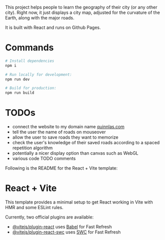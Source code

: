 This project helps people to learn the geography of their city (or any other city). Right now, it just displays a city map, adjusted for the curvature of the Earth, along with the major roads.

It is built with React and runs on Github Pages.

# Commands

```sh
# Install dependencies
npm i

# Run locally for development:
npm run dev

# Build for production:
npm run build
```

# TODOs

-   connect the website to my domain name [quinnlas.com](http://quinnlas.com)
-   tell the user the name of roads on mouseover
-   allow the user to save roads they want to memorize
-   check the user's knowledge of their saved roads according to a spaced repetition algorithm
-   potentially a nicer display option than canvas such as WebGL
-   various code TODO comments

Following is the README for the React + Vite template:

# React + Vite

This template provides a minimal setup to get React working in Vite with HMR and some ESLint rules.

Currently, two official plugins are available:

-   [@vitejs/plugin-react](https://github.com/vitejs/vite-plugin-react/blob/main/packages/plugin-react/README.md) uses [Babel](https://babeljs.io/) for Fast Refresh
-   [@vitejs/plugin-react-swc](https://github.com/vitejs/vite-plugin-react-swc) uses [SWC](https://swc.rs/) for Fast Refresh

